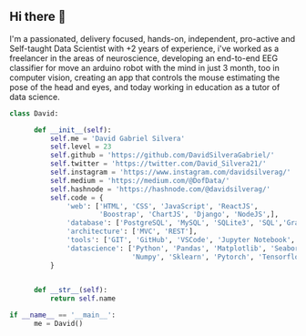 ## Hi there 👋

I'm a passionated, delivery focused, hands-on, independent, pro-active and Self-taught Data Scientist with +2 years of experience, i've worked as a freelancer in the areas of neuroscience, developing an end-to-end EEG classifier for move an arduino robot with the mind in just 3 month, too in computer vision, creating an app that controls the mouse estimating the pose of the head and eyes, and today working in education as a tutor of data science.

```python
class David:

      def __init__(self):
          self.me = 'David Gabriel Silvera'
          self.level = 23
          self.github = 'https://github.com/DavidSilveraGabriel/'
          self.twitter = 'https://twitter.com/David_Silvera21/'
          self.instagram = 'https://www.instagram.com/davidsilverag/'
          self.medium = 'https://medium.com/@DofData/'
          self.hashnode = 'https://hashnode.com/@davidsilverag/'
          self.code = {
              'web': ['HTML', 'CSS', 'JavaScript', 'ReactJS',
                      'Boostrap', 'ChartJS', 'Django', 'NodeJS',],
              'database': ['PostgreSQL', 'MySQL', 'SQLite3', 'SQL','GraphQL'],
              'architecture': ['MVC', 'REST'],
              'tools': ['GIT', 'GitHub', 'VSCode', 'Jupyter Notebook', 'Anaconda','Colab'],
              'datascience': ['Python', 'Pandas', 'Matplotlib', 'Seaborn',
                              'Numpy', 'Sklearn', 'Pytorch', 'Tensorflow', 'Plotly']
          }
          

      def __str__(self):
          return self.name

if __name__ == '__main__':
      me = David()
```


